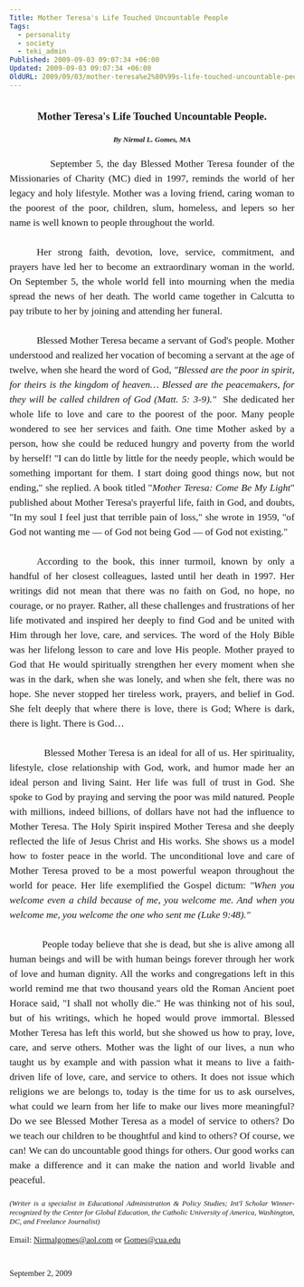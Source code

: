```yaml
---
Title: Mother Teresa's Life Touched Uncountable People
Tags:
  - personality
  - society
  - teki_admin
Published: 2009-09-03 09:07:34 +06:00
Updated: 2009-09-03 09:07:34 +06:00
OldURL: 2009/09/03/mother-teresa%e2%80%99s-life-touched-uncountable-people/
---
```


<p class="MsoNormal" style="margin: 0in 0in 0pt; text-align: justify;"><strong style="mso-bidi-font-weight: normal;"><span style="font-size: 14pt;"><span style="font-family: Times New Roman;"> </span></span></strong></p>
<p class="MsoNormal" style="margin: 0in 0in 0pt; text-align: center;" align="center"><strong style="mso-bidi-font-weight: normal;"><span style="font-size: 14pt;"><span style="font-family: Times New Roman;">Mother Teresa's Life Touched Uncountable People.</span></span></strong></p>
<p class="MsoNormal" style="margin: 0in 0in 0pt; text-align: center;" align="center"><span style="font-size: 14pt;"><span style="font-family: Times New Roman;"> </span></span></p>
<p class="MsoNormal" style="margin: 0in 0in 0pt; text-align: center;" align="center"><strong style="mso-bidi-font-weight: normal;"><em style="mso-bidi-font-style: normal;"><span style="font-size: small;"><span style="font-family: Times New Roman;">By Nirmal L. Gomes, MA</span></span></em></strong></p>
<p class="MsoNormal" style="margin: 0in 0in 0pt; text-align: justify;"><span style="font-size: 14pt;"><span style="font-family: Times New Roman;"> </span></span></p>
<p class="MsoNormal" style="margin: 0in 0in 0pt; line-height: 150%; text-align: justify;"><span style="font-family: Times New Roman;"><span style="font-size: small;"><span style="mso-tab-count: 1;">            </span><span style="mso-spacerun: yes;"> </span></span><span style="font-size: 13pt; line-height: 150%;">September 5, the day Blessed Mother Teresa founder of the Missionaries of Charity (MC) died in 1997, reminds the world of her legacy and holy lifestyle. Mother was a loving friend, caring woman to the poorest of the poor, children, slum, homeless, and lepers so her name is well known to people throughout the world. </span></span></p>
<p class="MsoNormal" style="margin: 0in 0in 0pt; line-height: 150%; text-align: justify;"><span style="font-size: 13pt; line-height: 150%;"><span style="font-family: Times New Roman;"> </span></span></p>
<p class="MsoNormal" style="margin: 0in 0in 0pt; text-indent: 0.5in; line-height: 150%; text-align: justify;"><span style="font-size: 13pt; line-height: 150%;"><span style="font-family: Times New Roman;">Her strong faith, devotion, love, service, commitment, and prayers have led her to become an extraordinary woman in the world. On September 5, the whole world fell into mourning when the media spread the news of her death. The world came together in Calcutta to pay tribute to her by joining and attending her funeral. </span></span></p>
<p class="MsoNormal" style="margin: 0in 0in 0pt; text-indent: 0.5in; line-height: 150%; text-align: justify;"><span style="font-size: 13pt; line-height: 150%;"><span style="font-family: Times New Roman;"> </span></span></p>
<p class="MsoNormal" style="margin: 0in 0in 0pt; text-indent: 0.5in; line-height: 150%; text-align: justify;"><span style="font-size: 13pt; line-height: 150%;"><span style="font-family: Times New Roman;">Blessed Mother Teresa became a servant of God's people. Mother understood and realized her vocation of becoming a servant at the age of twelve, when she heard the word of God, <em style="mso-bidi-font-style: normal;">"Blessed are the poor in spirit, for theirs is the kingdom of heaven… Blessed are the peacemakers, for they will be called children of God (Matt. 5: 3-9)." </em><span style="mso-spacerun: yes;"> </span>She dedicated her whole life to love and care to the poorest of the poor. Many people wondered to see her services and faith. One time Mother asked by a person, how she could be reduced hungry and poverty from the world by herself! "I can do little by little for the needy people, which would be something important for them. I start doing good things now, but not ending," she replied. A book titled "<em>Mother Teresa: Come Be My Light</em>" published about Mother Teresa's<em style="mso-bidi-font-style: normal;"> </em>prayerful life, faith in God, and doubts,<em style="mso-bidi-font-style: normal;"> </em>"In my soul I feel just that terrible pain of loss," she wrote in 1959, "of God not wanting me — of God not being God — of God not existing." </span></span></p>
<p class="MsoNormal" style="margin: 0in 0in 0pt; text-indent: 0.5in; line-height: 150%; text-align: justify;"><span style="font-size: 13pt; line-height: 150%;"><span style="font-family: Times New Roman;"> </span></span></p>
<p class="MsoNormal" style="margin: 0in 0in 0pt; text-indent: 0.5in; line-height: 150%; text-align: justify;"><span style="font-size: 13pt; line-height: 150%;"><span style="font-family: Times New Roman;">According to the book, this inner turmoil, known by only a handful of her closest colleagues, lasted until her death in 1997. Her writings did not mean that there was no faith on God, no hope, no courage, or no prayer. Rather, all these challenges and frustrations of her life motivated and inspired her deeply to find God and be united with Him through her love, care, and services. The word of the Holy Bible was her lifelong lesson to care and love His people. Mother prayed to God that He would spiritually strengthen her every moment when she was in the dark, when she was lonely, and when she felt, there was no hope. She never stopped her tireless work, prayers, and belief in God. She felt deeply that where there is love, there is God; Where is dark, there is light. There is God… </span></span></p>
<p class="MsoNormal" style="margin: 0in 0in 0pt; text-indent: 0.5in; line-height: 150%; text-align: justify;"><span style="font-size: 13pt; line-height: 150%;"><span style="font-family: Times New Roman;"> </span></span></p>
<p class="MsoNormal" style="margin: 0in 0in 0pt; line-height: 150%; text-align: justify;"><span style="font-size: 13pt; line-height: 150%;"><span style="font-family: Times New Roman;"><span style="mso-tab-count: 1;">            </span>Blessed Mother Teresa is an ideal for all of us. Her spirituality, lifestyle, close relationship with God, work, and humor made her an ideal person and living Saint. Her life was full of trust in God. She spoke to God by praying and serving the poor was mild natured. People with millions, indeed billions, of dollars have not had the influence to Mother Teresa. The Holy Spirit inspired Mother Teresa and she deeply reflected the life of Jesus Christ and His works. She shows us a model how to foster peace in the world. The unconditional love and care of Mother Teresa proved to be a most powerful weapon throughout the world for peace. Her life exemplified the Gospel dictum: <em style="mso-bidi-font-style: normal;">"When you welcome even a child because of me, you welcome me. And when you welcome me, you welcome the one who sent me (Luke 9:48)."</em> </span></span></p>
<p class="MsoNormal" style="margin: 0in 0in 0pt; line-height: 150%; text-align: justify;"><span style="font-size: 13pt; line-height: 150%;"><span style="font-family: Times New Roman;"> </span></span></p>
<p class="MsoNormal" style="margin: 0in 0in 0pt; line-height: 150%; text-align: justify;"><span style="font-size: 13pt; line-height: 150%;"><span style="font-family: Times New Roman;"><span style="mso-tab-count: 1;">            </span>People today believe that she is dead, but she is alive among all human beings and will be with human beings forever through her work of love and human dignity. All the works and congregations left in this world remind me that two thousand years old the Roman Ancient poet Horace said, "I shall not wholly die." He was thinking not of his soul, but of his writings, which he hoped would prove immortal. Blessed Mother Teresa has left this world, but she showed us how to pray, love, care, and serve others. Mother was the light of our lives, a nun who taught us by example and with passion what it means to live a faith-driven life of love, care, and service to others. It does not issue which religions we are belongs to, today is the time for us to ask ourselves, what could we learn from her life to make our lives more meaningful? Do we see Blessed Mother Teresa as a model of service to others? Do we teach our children to be thoughtful and kind to others? Of course, we can! We can do uncountable good things for others. Our good works can make a difference and it can make the nation and world livable and peaceful. </span></span></p>
<p class="MsoNormal" style="margin: 0in 0in 0pt; text-align: justify;"><span style="font-size: 13pt;"><span style="font-family: Times New Roman;"> </span></span></p>
<p class="MsoNormal" style="margin: 0in 0in 0pt; text-align: justify;"><em style="mso-bidi-font-style: normal;"><span style="font-size: small;"><span style="font-family: Times New Roman;">(Writer is a specialist in Educational Administration &amp; Policy Studies; Int'l Scholar Winner- recognized by the Center for Global Education, the Catholic University of America, Washington, DC, and Freelance Journalist)</span></span></em></p>
<p class="MsoNormal" style="margin: 0in 0in 0pt; text-align: justify;"><span style="mso-tab-count: 3;"><span style="font-size: small; font-family: Times New Roman;">                                    </span></span></p>
<p class="MsoNormal" style="margin: 0in 0in 0pt; text-align: justify;"><span style="font-size: 11pt;"><span style="font-family: Times New Roman;">Email: </span><a href="mailto:Nirmalgomes@aol.com"><span style="font-family: Times New Roman;">Nirmalgomes@aol.com</span></a><span style="font-family: Times New Roman;"> or </span><a href="mailto:Gomes@cua.edu"><span style="font-family: Times New Roman;">Gomes@cua.edu</span></a><span style="font-family: Times New Roman;"> </span></span></p>
<p class="MsoNormal" style="margin: 0in 0in 0pt; text-align: justify;"><span style="font-size: 11pt;"><span style="font-family: Times New Roman;"> </span></span></p>
<p class="MsoNormal" style="margin: 0in 0in 0pt; line-height: 150%; text-align: justify;"><span style="font-size: 11pt; line-height: 150%;"><span style="font-family: Times New Roman;"> </span></span></p>
<p class="MsoNormal" style="margin: 0in 0in 0pt; line-height: 150%; text-align: justify;"><span style="font-size: 11pt; line-height: 150%;"><span style="font-family: Times New Roman;">September 2, 2009</span></span></p>
